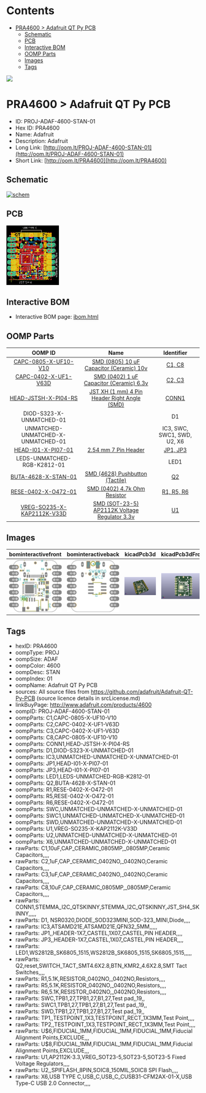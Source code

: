 



Contents
========

* [PRA4600 > Adafruit QT Py PCB](#pra4600--adafruit-qt-py-pcb)
	* [Schematic](#schematic)
	* [PCB](#pcb)
	* [Interactive BOM](#interactive-bom)
	* [OOMP Parts](#oomp-parts)
	* [Images](#images)
	* [Tags](#tags)
  
![][im]
# PRA4600 > Adafruit QT Py PCB

- ID: PROJ-ADAF-4600-STAN-01
- Hex ID: PRA4600
- Name: Adafruit
- Description: Adafruit
- Long Link: [http://oom.lt/PROJ-ADAF-4600-STAN-01](http://oom.lt/PROJ-ADAF-4600-STAN-01)
- Short Link: [http://oom.lt/PRA4600](http://oom.lt/PRA4600)

## Schematic
  
[![schem](eagleSchemImage.png)](eagleSchemImage.png)
## PCB
  
[![pcb](eagleImage.png)](eagleImage.png)
## Interactive BOM

- Interactive BOM page: [ibom.html](https://htmlpreview.github.io/?https://github.com/oomlout/oomlout_OOMP_projects/blob/main/PROJ-ADAF-4600-STAN-01/kicad/bom/ibom.html)

## OOMP Parts
  

|OOMP ID|Name|Identifier|
| :---: | :---: | :---: |
|[CAPC-0805-X-UF10-V10](https://github.com/oomlout/oomlout_OOMP_parts/tree/main/CAPC-0805-X-UF10-V10/)|[SMD (0805) 10 uF Capacitor (Ceramic) 10v](https://github.com/oomlout/oomlout_OOMP_parts/tree/main/CAPC-0805-X-UF10-V10/)|[C1, C8](https://github.com/oomlout/oomlout_OOMP_parts/tree/main/CAPC-0805-X-UF10-V10/)|
|[CAPC-0402-X-UF1-V63D](https://github.com/oomlout/oomlout_OOMP_parts/tree/main/CAPC-0402-X-UF1-V63D/)|[SMD (0402) 1 uF Capacitor (Ceramic) 6.3v](https://github.com/oomlout/oomlout_OOMP_parts/tree/main/CAPC-0402-X-UF1-V63D/)|[C2, C3](https://github.com/oomlout/oomlout_OOMP_parts/tree/main/CAPC-0402-X-UF1-V63D/)|
|[HEAD-JSTSH-X-PI04-RS](https://github.com/oomlout/oomlout_OOMP_parts/tree/main/HEAD-JSTSH-X-PI04-RS/)|[JST XH (1 mm) 4 Pin Header Right Angle (SMD)](https://github.com/oomlout/oomlout_OOMP_parts/tree/main/HEAD-JSTSH-X-PI04-RS/)|[CONN1](https://github.com/oomlout/oomlout_OOMP_parts/tree/main/HEAD-JSTSH-X-PI04-RS/)|
|DIOD-S323-X-UNMATCHED-01||D1|
|UNMATCHED-UNMATCHED-X-UNMATCHED-01||IC3, SWC, SWC1, SWD, U2, X6|
|[HEAD-I01-X-PI07-01](https://github.com/oomlout/oomlout_OOMP_parts/tree/main/HEAD-I01-X-PI07-01/)|[2.54 mm 7 Pin Header](https://github.com/oomlout/oomlout_OOMP_parts/tree/main/HEAD-I01-X-PI07-01/)|[JP1, JP3](https://github.com/oomlout/oomlout_OOMP_parts/tree/main/HEAD-I01-X-PI07-01/)|
|LEDS-UNMATCHED-RGB-K2812-01||LED1|
|[BUTA-4628-X-STAN-01](https://github.com/oomlout/oomlout_OOMP_parts/tree/main/BUTA-4628-X-STAN-01/)|[SMD (4628) Pushbutton (Tactile)](https://github.com/oomlout/oomlout_OOMP_parts/tree/main/BUTA-4628-X-STAN-01/)|[Q2](https://github.com/oomlout/oomlout_OOMP_parts/tree/main/BUTA-4628-X-STAN-01/)|
|[RESE-0402-X-O472-01](https://github.com/oomlout/oomlout_OOMP_parts/tree/main/RESE-0402-X-O472-01/)|[SMD (0402) 4.7k Ohm Resistor](https://github.com/oomlout/oomlout_OOMP_parts/tree/main/RESE-0402-X-O472-01/)|[R1, R5, R6](https://github.com/oomlout/oomlout_OOMP_parts/tree/main/RESE-0402-X-O472-01/)|
|[VREG-SO235-X-KAP2112K-V33D](https://github.com/oomlout/oomlout_OOMP_parts/tree/main/VREG-SO235-X-KAP2112K-V33D/)|[SMD (SOT-23-5) AP2112K Voltage Regulator 3.3v](https://github.com/oomlout/oomlout_OOMP_parts/tree/main/VREG-SO235-X-KAP2112K-V33D/)|[U1](https://github.com/oomlout/oomlout_OOMP_parts/tree/main/VREG-SO235-X-KAP2112K-V33D/)|

## Images
  
  

|bominteractivefront|bominteractiveback|kicadPcb3d|kicadPcb3dFront|kicadPcb3dBack|kicadSchem|eagleImage|eagleSchemImage|pcbdraw|pcbdrawback|
| :---: | :---: | :---: | :---: | :---: | :---: | :---: | :---: | :---: | :---: |
|[![bominteractivefront](bomFront_140.png)](bomFront.png)|[![bominteractiveback](bomBack_140.png)](bomBack.png)|[![kicadPcb3d](kicadPcb3d_140.png)](kicadPcb3d.png)|[![kicadPcb3dFront](kicadPcb3dFront_140.png)](kicadPcb3dFront.png)|[![kicadPcb3dBack](kicadPcb3dBack_140.png)](kicadPcb3dBack.png)|[![kicadSchem](kicadSchem_140.png)](kicadSchem.png)|[![eagleImage](eagleImage_140.png)](eagleImage.png)|[![eagleSchemImage](eagleSchemImage_140.png)](eagleSchemImage.png)|[![pcbdraw](pcbdraw_140.png)](pcbdraw.png)|[![pcbdrawback](pcbdrawBack_140.png)](pcbdrawBack.png)|

## Tags

- hexID: PRA4600
- oompType: PROJ
- oompSize: ADAF
- oompColor: 4600
- oompDesc: STAN
- oompIndex: 01
- oompName: Adafruit QT Py PCB
- sources: All source files from https://github.com/adafruit/Adafruit-QT-Py-PCB (source licence details in srcLicense.md)
- linkBuyPage: http://www.adafruit.com/products/4600
- oompID: PROJ-ADAF-4600-STAN-01
- oompParts: C1,CAPC-0805-X-UF10-V10
- oompParts: C2,CAPC-0402-X-UF1-V63D
- oompParts: C3,CAPC-0402-X-UF1-V63D
- oompParts: C8,CAPC-0805-X-UF10-V10
- oompParts: CONN1,HEAD-JSTSH-X-PI04-RS
- oompParts: D1,DIOD-S323-X-UNMATCHED-01
- oompParts: IC3,UNMATCHED-UNMATCHED-X-UNMATCHED-01
- oompParts: JP1,HEAD-I01-X-PI07-01
- oompParts: JP3,HEAD-I01-X-PI07-01
- oompParts: LED1,LEDS-UNMATCHED-RGB-K2812-01
- oompParts: Q2,BUTA-4628-X-STAN-01
- oompParts: R1,RESE-0402-X-O472-01
- oompParts: R5,RESE-0402-X-O472-01
- oompParts: R6,RESE-0402-X-O472-01
- oompParts: SWC,UNMATCHED-UNMATCHED-X-UNMATCHED-01
- oompParts: SWC1,UNMATCHED-UNMATCHED-X-UNMATCHED-01
- oompParts: SWD,UNMATCHED-UNMATCHED-X-UNMATCHED-01
- oompParts: U1,VREG-SO235-X-KAP2112K-V33D
- oompParts: U2,UNMATCHED-UNMATCHED-X-UNMATCHED-01
- oompParts: X6,UNMATCHED-UNMATCHED-X-UNMATCHED-01
- rawParts: C1,10uF,CAP_CERAMIC_0805MP,_0805MP,Ceramic Capacitors,,,,
- rawParts: C2,1uF,CAP_CERAMIC_0402NO,_0402NO,Ceramic Capacitors,,,,
- rawParts: C3,1uF,CAP_CERAMIC_0402NO,_0402NO,Ceramic Capacitors,,,,
- rawParts: C8,10uF,CAP_CERAMIC_0805MP,_0805MP,Ceramic Capacitors,,,,
- rawParts: CONN1,STEMMA_I2C_QTSKINNY,STEMMA_I2C_QTSKINNY,JST_SH4_SKINNY,,,,,
- rawParts: D1,  NSR0320,DIODE_SOD323MINI,SOD-323_MINI,Diode,,,,
- rawParts: IC3,ATSAMD21E,ATSAMD21E,QFN32_5MM,,,,,
- rawParts: JP1,,HEADER-1X7_CASTEL,1X07_CASTEL,PIN HEADER,,,,
- rawParts: JP3,,HEADER-1X7_CASTEL,1X07_CASTEL,PIN HEADER,,,,
- rawParts: LED1,WS2812B_SK6805_1515,WS2812B_SK6805_1515,SK6805_1515,,,,,
- rawParts: Q2,reset,SWITCH_TACT_SMT4.6X2.8,BTN_KMR2_4.6X2.8,SMT Tact Switches,,,,
- rawParts: R1,5.1K,RESISTOR_0402NO,_0402NO,Resistors,,,,
- rawParts: R5,5.1K,RESISTOR_0402NO,_0402NO,Resistors,,,,
- rawParts: R6,5.1K,RESISTOR_0402NO,_0402NO,Resistors,,,,
- rawParts: SWC,TPB1,27,TPB1,27,B1,27,Test pad,,19,,
- rawParts: SWC1,TPB1,27,TPB1,27,B1,27,Test pad,,19,,
- rawParts: SWD,TPB1,27,TPB1,27,B1,27,Test pad,,19,,
- rawParts: TP1,,TESTPOINT_1X3,TESTPOINT_RECT_1X3MM,Test Point,,,,
- rawParts: TP2,,TESTPOINT_1X3,TESTPOINT_RECT_1X3MM,Test Point,,,,
- rawParts: U$6,FIDUCIAL_1MM,FIDUCIAL_1MM,FIDUCIAL_1MM,Fiducial Alignment Points,EXCLUDE,,,
- rawParts: U$8,FIDUCIAL_1MM,FIDUCIAL_1MM,FIDUCIAL_1MM,Fiducial Alignment Points,EXCLUDE,,,
- rawParts: U1,AP2112K-3.3,VREG_SOT23-5,SOT23-5,SOT23-5 Fixed Voltage Regulators,,,,
- rawParts: U2,,SPIFLASH_8PIN,SOIC8_150MIL,SOIC8 SPI Flash,,,,
- rawParts: X6,USB TYPE C,USB_C,USB_C_CUSB31-CFM2AX-01-X,USB Type-C USB 2.0 Connector,,,,



[im]: kicadPcb3d_450.png
